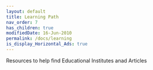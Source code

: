 ```yaml
---
layout: default
title: Learning Path
nav_order: 7
has_children: true
modifiedDate: 16-Jun-2010
permalink: /docs/learning
is_display_Horizontal_Ads: true
---
```


Resources to help find Educational Institutes anad Articles
